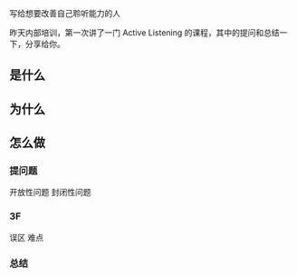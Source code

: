 写给想要改善自己聆听能力的人

昨天内部培训，第一次讲了一门 Active Listening 的课程，其中的提问和总结一下，分享给你。

##  是什么
## 为什么

## 怎么做
### 提问题
开放性问题
封闭性问题

### 3F
误区
难点
### 总结